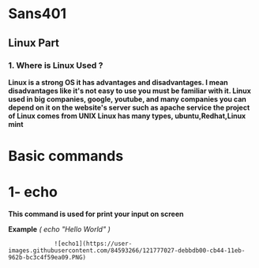 # **Sans401**
## Linux Part
### **1. Where is Linux Used ?**
 **Linux is a strong OS it has advantages and disadvantages. I mean disadvantages like it's not easy to use you must be familiar with it. 
 Linux used in big companies, google, youtube, and many companies 
 you can depend on it on the website's server such as apache service 
 the project of Linux comes from UNIX 
 Linux has many types, ubuntu,Redhat,Linux mint**
 # Basic commands
   # 1- echo
   **This command is used for print your input on screen**
   
 **Example**  *(  echo "Hello World" )*
                 
                 ![echo1](https://user-images.githubusercontent.com/84593266/121777027-debbdb00-cb44-11eb-962b-bc3c4f59ea09.PNG)
  
 
